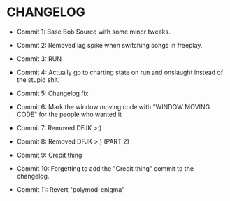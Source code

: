 # CHANGELOG

* Commit 1: Base Bob Source with some minor tweaks.

* Commit 2: Removed lag spike when switching songs in freeplay.

* Commit 3: RUN

* Commit 4: Actually go to charting state on run and onslaught instead of the stupid shit.

* Commit 5: Changelog fix

* Commit 6: Mark the window moving code with "WINDOW MOVING CODE" for the people who wanted it

* Commit 7: Removed DFJK >:)

* Commit 8: Removed DFJK >:) (PART 2)

* Commit 9: Credit thing

* Commit 10: Forgetting to add the "Credit thing" commit to the changelog.

* Commit 11: Revert "polymod-enigma"
